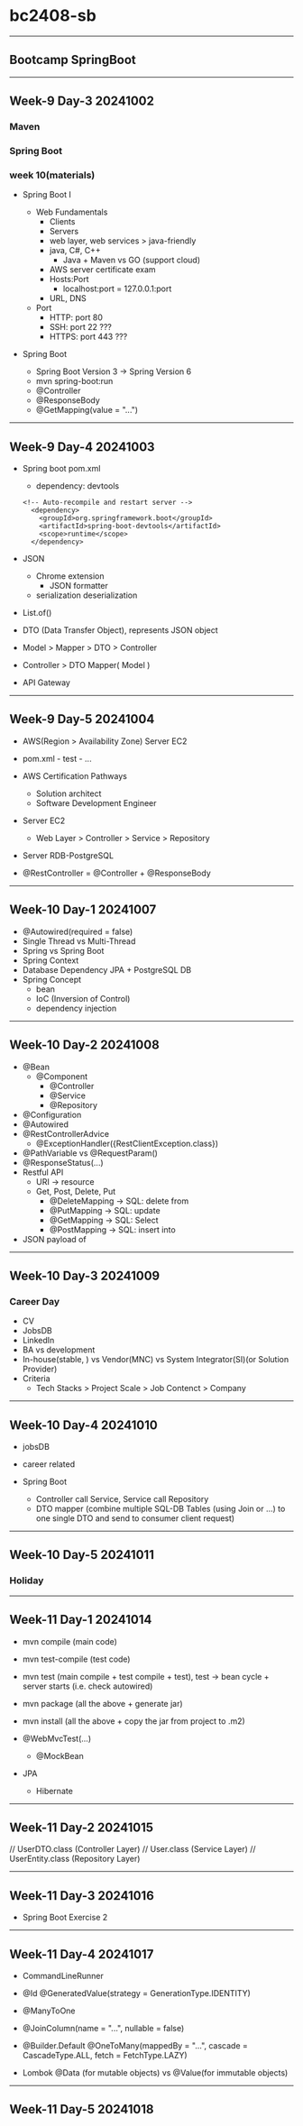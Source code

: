 # bc2408-sb

***
## Bootcamp SpringBoot
***
## Week-9 Day-3 20241002
### Maven

### Spring Boot
### week 10(materials)
  - Spring Boot I
    - Web Fundamentals
      - Clients
      - Servers
      - web layer, web services > java-friendly
      - java, C#, C++
        - Java + Maven vs GO (support cloud)
      - AWS server certificate exam
      - Hosts:Port
        - localhost:port = 127.0.0.1:port
      - URL, DNS
    - Port
      - HTTP: port 80
      - SSH: port 22 ???
      - HTTPS: port 443 ???

- Spring Boot
  - Spring Boot Version 3 -> Spring Version 6
  - mvn spring-boot:run
  - @Controller
  - @ResponseBody
  - @GetMapping(value = "...")



***
## Week-9 Day-4 20241003

- Spring boot pom.xml
  - dependency: devtools
  ```
  <!-- Auto-recompile and restart server -->
    <dependency>
      <groupId>org.springframework.boot</groupId>
      <artifactId>spring-boot-devtools</artifactId>
      <scope>runtime</scope>
    </dependency>
  ```

- JSON
  - Chrome extension
    - JSON formatter
  - serialization deserialization
- List.of()
- DTO (Data Transfer Object), represents JSON object

- Model > Mapper > DTO > Controller
- Controller > DTO Mapper( Model ) 
- API Gateway

***
## Week-9 Day-5 20241004

- AWS(Region > Availability Zone) Server EC2
- pom.xml
  -<scope> test </scope>
  -<build> ...

- AWS Certification Pathways
  - Solution architect
  - Software Development Engineer

- Server EC2
  - Web Layer > Controller > Service > Repository
- Server RDB-PostgreSQL

- @RestController = @Controller + @ResponseBody


***
## Week-10 Day-1 20241007

- @Autowired(required = false)
- Single Thread vs Multi-Thread
- Spring vs Spring Boot
- Spring Context
- Database Dependency
  JPA + PostgreSQL DB
- Spring Concept
  - bean
  - IoC (Inversion of Control)
  - dependency injection

***
## Week-10 Day-2 20241008

- @Bean
  - @Component
    - @Controller
    - @Service
    - @Repository
- @Configuration
- @Autowired
- @RestControllerAdvice
  - @ExceptionHandler({RestClientException.class})
- @PathVariable vs @RequestParam()
- @ResponseStatus(...)
- Restful API
  - URI -> resource
  - Get, Post, Delete, Put
    - @DeleteMapping -> SQL: delete from
    - @PutMapping -> SQL: update
    - @GetMapping -> SQL: Select
    - @PostMapping -> SQL: insert into
- JSON payload of



***
## Week-10 Day-3 20241009
### Career Day
- CV
- JobsDB
- LinkedIn
- BA vs development
- In-house(stable, ) vs Vendor(MNC) vs System Integrator(SI)(or Solution Provider)
- Criteria
  - Tech Stacks > Project Scale > Job Contenct > Company




***
## Week-10 Day-4 20241010
- jobsDB
- career related

- Spring Boot
  - Controller call Service, Service call Repository
  - DTO mapper (combine multiple SQL-DB Tables (using Join or ...) to one single DTO and send to consumer client request)



***
## Week-10 Day-5 20241011
### Holiday




***
## Week-11 Day-1 20241014
- mvn compile (main code)
- mvn test-compile (test code)
- mvn test (main compile + test compile + test), test -> bean cycle + server starts (i.e. check autowired)
- mvn package (all the above + generate jar)
- mvn install (all the above + copy the jar from project to .m2)

- @WebMvcTest(...)
  - @MockBean

- JPA
  - Hibernate


***
## Week-11 Day-2 20241015
// UserDTO.class (Controller Layer)
// User.class (Service Layer)
// UserEntity.class (Repository Layer)


***
## Week-11 Day-3 20241016
- Spring Boot Exercise 2

***
## Week-11 Day-4 20241017
- CommandLineRunner

- @Id
  @GeneratedValue(strategy = GenerationType.IDENTITY)
- @ManyToOne
- @JoinColumn(name = "...", nullable = false)
- @Builder.Default
  @OneToMany(mappedBy = "...", cascade = CascadeType.ALL, fetch = FetchType.LAZY)

- Lombok
  @Data (for mutable objects) vs @Value(for immutable objects)
***



## Week-11 Day-5 20241018